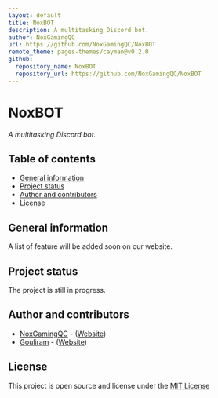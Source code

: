 ```yaml
---
layout: default
title: NoxBOT
description: A multitasking Discord bot.
author: NoxGamingQC
url: https://github.com/NoxGamingQC/NoxBOT
remote_theme: pages-themes/cayman@v0.2.0
github:
  repository_name: NoxBOT
  repository_url: https://github.com/NoxGamingQC/NoxBOT
---
```


# NoxBOT

_A multitasking Discord bot._

## Table of contents

* [General information](#general-information)
* [Project status](#project-status)
* [Author and contributors](#author-and-contributors)
* [License](#license)

## General information

A list of feature will be added soon on our website.

## Project status

The project is still in progress.

## Author and contributors

* [NoxGamingQC](https://github.com/NoxGamingQC) - ([Website](https://www.noxgamingqc.ca))
* [Gouliram](https://github.com/Gouliram) - ([Website](https://www.gouliram.com))

## License

This project is open source and license under the [MIT License](https://github.com/NoxGamingQC/NoxBOT/blob/master/LICENSE.md)
